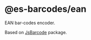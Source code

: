 # @es-barcodes/ean

EAN bar-codes encoder.

Based on [JsBarcode](https://github.com/lindell/JsBarcode) package.
